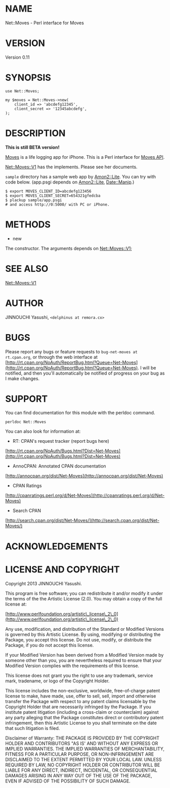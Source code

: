# NAME

Net::Moves - Perl interface for Moves

# VERSION

Version 0.11

# SYNOPSIS

    use Net::Moves;

    my $moves = Net::Moves->new(
        client_id => 'abcdefg12345',
        client_secret => '12345abcdefg',
    );

# DESCRIPTION

__This is still BETA version!__

[Moves](http://www.moves-app.com) is a life logging app for iPhone.
This is a Perl interface for [Moves API](https://dev.moves-app.com/docs/overview).

[Net::Moves::V1](http://search.cpan.org/perldoc?Net::Moves::V1) has the implements. Please see her documents.

`sample` directory has a sample web app by [Amon2::Lite](http://search.cpan.org/perldoc?Amon2::Lite). You can try with
code below. (app.psgi depends on [Amon2::Lite](http://search.cpan.org/perldoc?Amon2::Lite), [Date::Manip](http://search.cpan.org/perldoc?Date::Manip).)

    $ export MOVES_CLIENT_ID=abcdefg123456
    $ export MOVES_CLIENT_SECRET=654321gfedcba
    $ plackup sample/app.psgi
    # and access http://0:5000/ with PC or iPhone.

# METHODS

- new

The constructor. The arguments depends on [Net::Moves::V1](http://search.cpan.org/perldoc?Net::Moves::V1);

# SEE ALSO

[Net::Moves::V1](http://search.cpan.org/perldoc?Net::Moves::V1)

# AUTHOR

JINNOUCHI Yasushi, `<delphinus at remora.cx>`

# BUGS

Please report any bugs or feature requests to `bug-net-moves at rt.cpan.org`, or through
the web interface at [http://rt.cpan.org/NoAuth/ReportBug.html?Queue=Net-Moves](http://rt.cpan.org/NoAuth/ReportBug.html?Queue=Net-Moves).  I will be notified, and then you'll
automatically be notified of progress on your bug as I make changes.







# SUPPORT

You can find documentation for this module with the perldoc command.

    perldoc Net::Moves



You can also look for information at:

- RT: CPAN's request tracker (report bugs here)

[http://rt.cpan.org/NoAuth/Bugs.html?Dist=Net-Moves](http://rt.cpan.org/NoAuth/Bugs.html?Dist=Net-Moves)

- AnnoCPAN: Annotated CPAN documentation

[http://annocpan.org/dist/Net-Moves](http://annocpan.org/dist/Net-Moves)

- CPAN Ratings

[http://cpanratings.perl.org/d/Net-Moves](http://cpanratings.perl.org/d/Net-Moves)

- Search CPAN

[http://search.cpan.org/dist/Net-Moves/](http://search.cpan.org/dist/Net-Moves/)



# ACKNOWLEDGEMENTS



# LICENSE AND COPYRIGHT

Copyright 2013 JINNOUCHI Yasushi.

This program is free software; you can redistribute it and/or modify it
under the terms of the the Artistic License (2.0). You may obtain a
copy of the full license at:

[http://www.perlfoundation.org/artistic\_license\_2\_0](http://www.perlfoundation.org/artistic\_license\_2\_0)

Any use, modification, and distribution of the Standard or Modified
Versions is governed by this Artistic License. By using, modifying or
distributing the Package, you accept this license. Do not use, modify,
or distribute the Package, if you do not accept this license.

If your Modified Version has been derived from a Modified Version made
by someone other than you, you are nevertheless required to ensure that
your Modified Version complies with the requirements of this license.

This license does not grant you the right to use any trademark, service
mark, tradename, or logo of the Copyright Holder.

This license includes the non-exclusive, worldwide, free-of-charge
patent license to make, have made, use, offer to sell, sell, import and
otherwise transfer the Package with respect to any patent claims
licensable by the Copyright Holder that are necessarily infringed by the
Package. If you institute patent litigation (including a cross-claim or
counterclaim) against any party alleging that the Package constitutes
direct or contributory patent infringement, then this Artistic License
to you shall terminate on the date that such litigation is filed.

Disclaimer of Warranty: THE PACKAGE IS PROVIDED BY THE COPYRIGHT HOLDER
AND CONTRIBUTORS "AS IS' AND WITHOUT ANY EXPRESS OR IMPLIED WARRANTIES.
THE IMPLIED WARRANTIES OF MERCHANTABILITY, FITNESS FOR A PARTICULAR
PURPOSE, OR NON-INFRINGEMENT ARE DISCLAIMED TO THE EXTENT PERMITTED BY
YOUR LOCAL LAW. UNLESS REQUIRED BY LAW, NO COPYRIGHT HOLDER OR
CONTRIBUTOR WILL BE LIABLE FOR ANY DIRECT, INDIRECT, INCIDENTAL, OR
CONSEQUENTIAL DAMAGES ARISING IN ANY WAY OUT OF THE USE OF THE PACKAGE,
EVEN IF ADVISED OF THE POSSIBILITY OF SUCH DAMAGE.
